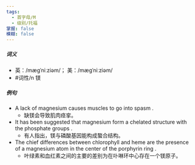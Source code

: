 ```yaml
---
tags:
  - 首字母/M
  - 级别/托福
掌握: false
模糊: false
---
```

##### 词义
- 英：/mæɡˈniːziəm/； 美：/mæɡˈniːziəm/
- #词性/n  镁
##### 例句
- A lack of magnesium causes muscles to go into spasm .
	- 缺镁会导致肌肉痉挛。
- It has been suggested that magnesium form a chelated structure with the phosphate groups .
	- 有人指出，镁与磷酸基因能构成螯合结构。
- The chief differences between chlorophyll and heme are the presence of a magnesium atom in the center of the porphyrin ring .
	- 叶绿素和血红素之间的主要的差别为在卟啉环中心存在一个镁原子。
